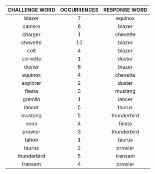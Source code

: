 | CHALLENGE WORD | OCCURRENCES | RESPONSE WORD |
|:--------------:|:-----------:|:-------------:|
| blazer | 7 | equinox |
| camero | 6 | blazer |
| charger | 1 | chevette |
| chevette | 10 | blazer |
| colt | 4 | blazer |
| corvette | 1 | duster |
| duster | 6 | blazer |
| equinox | 4 | chevette |
| explorer | 2 | duster |
| fiesta | 3 | mustang |
| gremlin | 1 | lancer |
| lancer | 5 | taurus |
| mustang | 5 | thunderbird |
| neon | 4 | fiesta |
| prowler | 3 | thunderbird |
| tahoo | 1 | taurus |
| taurus | 2 | prowler |
| thunderbird | 5 | transam |
| transam | 4 | prowler |
